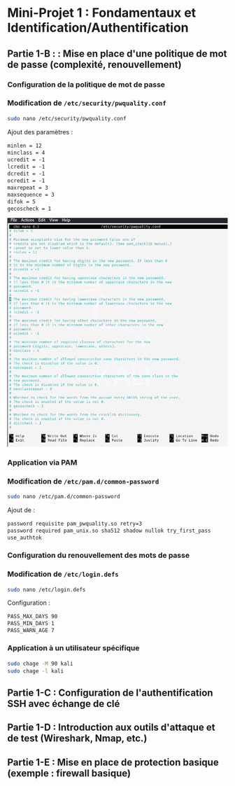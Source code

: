 # Mini-Projet 1 : Fondamentaux et Identification/Authentification

## Partie 1-B : : Mise en place d'une politique de mot de passe (complexité, renouvellement)

### Configuration de la politique de mot de passe
### Modification de `/etc/security/pwquality.conf`
```bash
sudo nano /etc/security/pwquality.conf
```
Ajout des paramètres :
```
minlen = 12
minclass = 4
ucredit = -1
lcredit = -1
dcredit = -1
ocredit = -1
maxrepeat = 3
maxsequence = 3
difok = 5
gecoscheck = 1
```
![screen1.png](./screenshots/screen1.png)

### Application via PAM
### Modification de `/etc/pam.d/common-password`
```bash
sudo nano /etc/pam.d/common-password
```
Ajout de :
```
password requisite pam_pwquality.so retry=3
password required pam_unix.so sha512 shadow nullok try_first_pass use_authtok
```

### Configuration du renouvellement des mots de passe
### Modification de `/etc/login.defs`
```bash
sudo nano /etc/login.defs
```
Configuration :
```
PASS_MAX_DAYS 90
PASS_MIN_DAYS 1
PASS_WARN_AGE 7
```

### Application à un utilisateur spécifique
```bash
sudo chage -M 90 kali
sudo chage -l kali
```

## Partie 1-C : Configuration de l'authentification SSH avec échange de clé


## Partie 1-D : Introduction aux outils d'attaque et de test (Wireshark, Nmap, etc.)


## Partie 1-E : Mise en place de protection basique (exemple : firewall basique)

